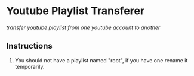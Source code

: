 # Youtube Playlist Transferer

_transfer youtube playlist from one youtube account to another_

## Instructions

1. You should not have a playlist named "root", if you have one rename it temporarily.
